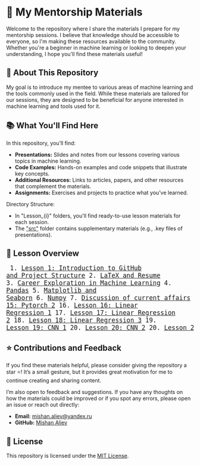 # 🧠 My Mentorship Materials

Welcome to the repository where I share the materials I prepare for my mentorship sessions. I believe that knowledge should be accessible to everyone, so I'm making these resources available to the community. Whether you're a beginner in machine learning or looking to deepen your understanding, I hope you'll find these materials useful!

## 🏫 About This Repository

My goal is to introduce my mentee to various areas of machine learning and the tools commonly used in the field. While these materials are tailored for our sessions, they are designed to be beneficial for anyone interested in machine learning and tools used for it.

## 📚 What You'll Find Here

In this repository, you’ll find:
- **Presentations:** Slides and notes from our lessons covering various topics in machine learning.
- **Code Examples:** Hands-on examples and code snippets that illustrate key concepts.
- **Additional Resources:** Links to articles, papers, and other resources that complement the materials.
- **Assignments:** Exercises and projects to practice what you’ve learned.

Directory Structure:
- In "Lesson_{i}" folders, you'll find ready-to-use lesson materials for each session.
- The ["src"](./src/) folder contains supplementary materials (e.g., .key files of presentations).

## 📂 Lesson Overview

<big><pre>
    1.  [Lesson 1: Introduction to GitHub and Project Structure](./Lesson_1/)
    2.  [LaTeX and Resume](./Lesson_2/)
    3.  [Career Exploration in Machine Learning](./Lesson_3/)
    4.  [Pandas](./Lesson_4/)
    5.  [Matplotlib and Seaborn](./Lesson_5/)
    6.  [Numpy](./Lesson_6/)
    7.  [Discussion of current affairs](./Lesson_7/)
    8.  [Pytorch](./Lesson_8/)
    9.  [Data](./Lesson_9/)
    10. [Vectors and matrices: part 1](./Lesson_10/)
    11. [Lesson 11: Vectors and matrices: part 2](./Lesson_11/)
    12. [Lesson 12: Features: part 1](./Lesson_12/)
    13. [Lesson 13: Features: part 2](./Lesson_13/)
    14. [Lesson 14: EDA](./Lesson_14/)
    15. [Lesson 15: Pytorch 2](./Lesson_15/)
    16. [Lesson 16: Linear Regression 1]((./Lesson_16/))
    17. [Lesson 17: Linear Regression 2](./Lesson_17/)
    18. [Lesson 18: Linear Regression 3](./Lesson_18/)
    19. [Lesson 19: CNN 1](./Lesson_19/)
    20. [Lesson 20: CNN 2](./Lesson_20/)
    20. [Lesson 21: CNN 3](./Lesson_21/)
</pre></big>

## ⭐ Contributions and Feedback

If you find these materials helpful, please consider giving the repository a star ⭐! It’s a small gesture, but it provides great motivation for me to continue creating and sharing content.

I’m also open to feedback and suggestions. If you have any thoughts on how the materials could be improved or if you spot any errors, please open an issue or reach out directly:
- **Email:** mishan.aliev@yandex.ru
- **GitHub:** [Mishan Aliev](https://github.com/thecrazymage)

## 📜 License

This repository is licensed under the [MIT License](./LICENSE).